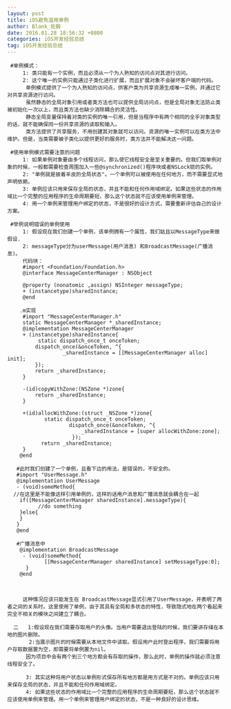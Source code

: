 ```yaml
---
layout: post
title: iOS避免滥用单例
author: Blank_佐毅
date: 2016.01.28 18:56:32 +0800
categories: iOS开发经验总结
tag: iOS开发经验总结
---
```

     #单例模式：
         1: 类只能有一个实例，而且必须从一个为人熟知的访问点对其进行访问。
         2: 这个唯一的实例只能通过子类化进行扩展，而且扩展对象不会破坏客户端的代码。
          单例模式提供了一个为人熟知的访问点，供客户类为共享资源生成唯一实例，并通过它对共享资源进行访问。
          虽然静态的全局对象引用或者类方法也可以提供全局访问点，但是全局对象无法防止类被初始化一次以上，而且类方法也缺少消除耦合的灵活性。
          静态全局变量保持着对类的实例的唯一引用，但是当程序中有两个相同的全乎对象类型的话，就不能确保同一份共享资源的读取和输入。
          类方法提供了共享服务，不用创建其对象就可以访问。资源的唯一实例可以在类方法中维护。但是，当类需要被子类化以提供更好的服务时，类方法并不能解决这一问题。

     #使用单例模式需要注意的问题
         1: 如果单例对象要由多个线程访问，那么使它线程安全是至关重要的。但我们取单例对象的时候，一般都需要检查周围加入一些@synchronized()程序块或者NSLock锁的实例。
         2: "单例就是披着羊皮的全局状态"。一个单例可以被使用在任何地方，而不需要显式地声明依赖。
         3: 单例应该只用来保存全局的状态，并且不能和任何作用域绑定。如果这些状态的作用域比一个完整的应用程序的生命周期要短，那么这个状态就不应该使用单例来管理。
         4: 用一个单例来管理用户绑定的状态，不是很好的设计方式，需要重新评估自己的设计方案。

     #举例说明错误的单例使用
         1: 假设现在我们创建一个单例，该单例拥有一个属性，我们姑且以MessageType来做假设.
         2: messageType分为userMessage(用户消息) 和BroadcastMessage(广播消息)。
         代码块：
         #import <Foundation/Foundation.h>
         @interface MessageCenterManager : NSObject

         @property (nonatomic ,assign) NSInteger messageType;
         + (instancetype)sharedInstance;
         @end

        .m实现
         #import "MessageCenterManager.h"
         static MessageCenterManager *_sharedInstance;
         @implementation MessageCenterManager
         + (instancetype)sharedInstance{
              static dispatch_once_t onceToken;
             dispatch_once(&onceToken, ^{
                      _sharedInstance = [[MessageCenterManager alloc] init];
             });
             return _sharedInstance;
         }

         -(id)copyWithZone:(NSZone *)zone{
             return _sharedInstance;
         }

         +(id)allocWithZone:(struct _NSZone *)zone{
                static dispatch_once_t onceToken;
                        dispatch_once(&onceToken, ^{
                            _sharedInstance = [super allocWithZone:zone];
                         });
               return _sharedInstance;
         }
        @end

       #此时我们创建了一个单例，且看下边的用法，是错误的，不安全的。
       #import "UserMessage.h"
       @implementation UserMessage
       - (void)someMethod{
      //在这里是不能像这样引用单例的，这样的话用户消息和广播消息就会耦合在一起
        if([MessageCenterManager sharedInstance].messageType){
              //do something
        }else{
        }
       }
       @end

       #广播消息中
        @implementation BroadcastMessage
         - (void)someMethod{
                [[MessageCenterManager sharedInstance] setMessageType:0];
          }
        @end



         这种情况应该只能发生在 BroadcastMessage显式引用了UserMessage，并表明了两者之间的关系时。这里使用了单例，由于其具有全局和多状态的特性，导致隐式地在两个看起来完全不相关的模块之间建立了耦合。

      二   1:假设现在我们需要存取用户的头像。当用户需要退出登陆的时候，我们要讲存储在本地的图片删除。
           2:当展示图片的时候需要从本地文件中读取。假设用户此时登出程序，我们需要将用户存取数据置为空，即需要将单例置为nil。
          因为项目中会有两个到三个地方都会有存取的操作，那么此时，单例的操作就必须注意线程安全了。

          3: 其实这种将用户状态以单例形式保存所有地方都是用方式是不对的。单例应该只用来保存全局的状态，并且不能和任何作用域绑定。
          4: 如果这些状态的作用域比一个完整的应用程序的生命周期要短，那么这个状态就不应该使用单例来管理。用一个单例来管理用户绑定的状态，不是一种良好的设计思维。
